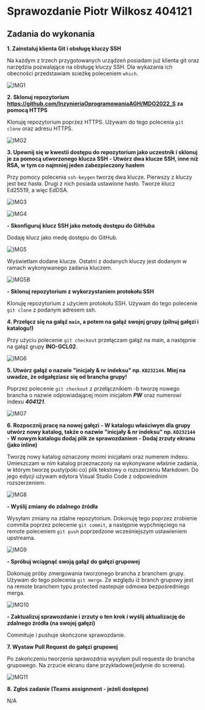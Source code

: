 # Sprawozdanie Piotr Wilkosz 404121

## Zadania do wykonania
**1. Zainstaluj klienta Git i obsługę kluczy SSH**
   
Na każdym z trzech przygotowanych urządzeń posiadam już klienta git oraz narzędzia pozwalające na obsługę kluczy SSH. Dla wykazania ich obecności przedstawiam scieżkę poleceniem ```which```.

![IMG1](./img/01-git-ssh.png)

**2. Sklonuj repozytorium https://github.com/InzynieriaOprogramowaniaAGH/MDO2022_S za pomocą HTTPS**

Klonuję repozytorium poprzez HTTPS. Używam do tego polecenia ```git clone``` oraz adresu HTTPS.

![IMG2](./img/02-git-clone.png)

**3. Upewnij się w kwestii dostępu do repozytorium jako uczestnik i sklonuj je za pomocą utworzonego klucza SSH**
   **- Utwórz dwa klucze SSH, inne niż RSA, w tym co najmniej jeden zabezpieczony hasłem**

Przy pomocy polecenia ```ssh-keygen``` tworzę dwa klucze. Pierwszy z kluczy jest bez hasła. Drugi z nich posiada ustawione hasło. Tworze klucz Ed25519, a więc EdDSA. 

![IMG3](./img/03-key-no-pass.png)

![IMG4](./img/04-key-w-pass.png)

  **- Skonfiguruj klucz SSH jako metodę dostępu do GitHuba**

  Dodaję klucz jako medę dostępu do GitHub. 

  ![IMG5](./img/05-add-key.png)

  Wyświetlam dodane klucze. Ostatni z dodanych kluczy jest dodanym w ramach wykonywanego zadania kluczem.

  ![IMG5B](./img/05b-gh-key.png)

  **- Sklonuj repozytorium z wykorzystaniem protokołu SSH**

Klonuję repozytorium z użyciem protokołu SSH. Używam do tego polecenie ```git clone``` z podanym adresem ssh.

**4. Przełącz się na gałąź ```main```, a potem na gałąź swojej grupy (pilnuj gałęzi i katalogu!)**

Przy użyciu polecenie ```git checkout``` przełączam gałąź na main, a następnie na gałąź grupy **INO-GCL02**.

  ![IMG6](./img/06-checkout-group.png)

**5. Utwórz gałąź o nazwie "inicjały & nr indeksu" np. ```KD232144```. Miej na uwadze, że odgałęziasz się od brancha grupy!**

Poprzez polecenie ```git checkout``` z przełącznikiem -b tworzę nowego brancha o nazwie odpowiadającej moim inicjałom ***PW*** oraz numerowi indexu ***404121***.

  ![IMG7](./img/07-new-branch.png)

**6. Rozpocznij pracę na nowej gałęzi**
   **- W katalogu właściwym dla grupy utwórz nowy katalog, także o nazwie "inicjały & nr indeksu" np. ```KD232144```**
   **- W nowym katalogu dodaj plik ze sprawozdaniem**
   **- Dodaj zrzuty ekranu (jako inline)**

Tworzę nowy katalog oznaczony moimi inicjałami oraz numerem indexu. Umieszczam w nim katalog przeznaczony na wykonywane właśnie zadania, w którym tworzę pusty(póki co) plik tekstowy o rozszerzeniu Markdown. Do jego edycji używam edytora Visual Studio Code z odpowiednim rozszerzeniem.


  ![IMG8](./img/08-markdown-file.png)

   **- Wyślij zmiany do zdalnego źródła**

Wysyłam zmiany na zdalne repozytorium. Dokonuję tego poprzez zrobienie commita poprzez polecenie ```git commit```, a następnie wypchnięciego na remote poleceniem ```git push``` poprzedzone wcześniejszym ustawieniem upstreama.

  ![IMG9](./img/09-git-push.png)

   **- Spróbuj wciągnąć swoją gałąź do gałęzi grupowej**

Dokonuję próby zmergowania tworzonego brancha z branchem grupy. Używam do tego polecenia ```git merge```. Ze względu iż branch grupowy jest na remote branchem typu protected nastepuje odmowa bezpośredniego merga.

  ![IMG10](./img/10-git-merge.png)

   **- Zaktualizuj sprawozdanie i zrzuty o ten krok i wyślij aktualizację do zdalnego źródła (na swojej gałęzi)**

Commituje i pushuje skończone sprawozdanie.


**7. Wystaw Pull Request do gałęzi grupowej**

Po zakończeniu tworzenia sprawozdnia wysyłam pull requesta do brancha grupowego. Na zrzucie ekranu dane przykładowe(jedynie do screena).

![IMG11](./img//11-pull-request.png)

**8. Zgłoś zadanie (Teams assignment - jeżeli dostępne)**

N/A